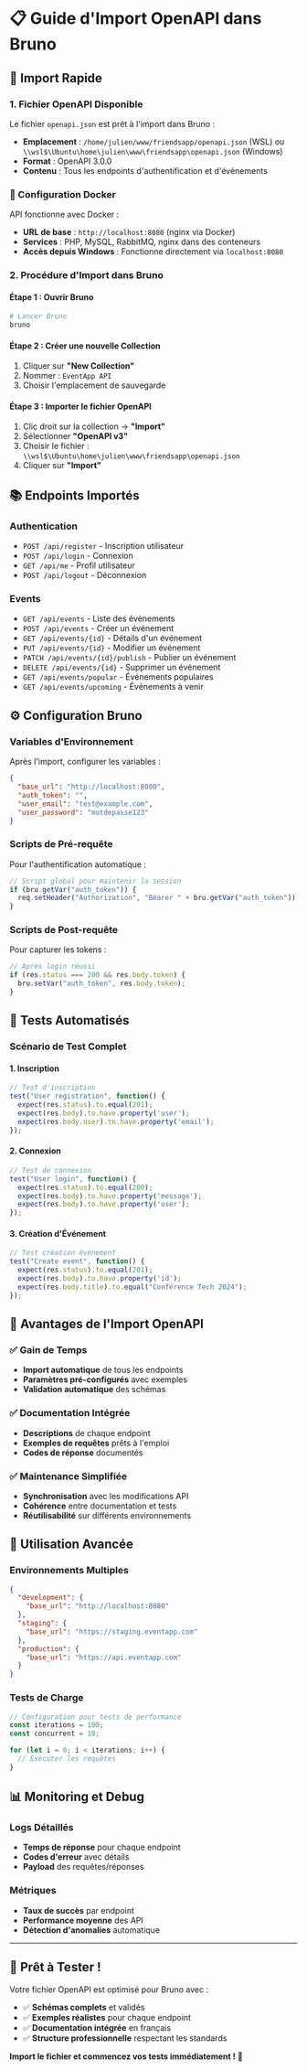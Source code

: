# 📋 Guide d'Import OpenAPI dans Bruno

## 🚀 Import Rapide

### **1. Fichier OpenAPI Disponible**
Le fichier `openapi.json` est prêt à l'import dans Bruno :
- **Emplacement** : `/home/julien/www/friendsapp/openapi.json` (WSL) ou `\\wsl$\Ubuntu\home\julien\www\friendsapp\openapi.json` (Windows)
- **Format** : OpenAPI 3.0.0
- **Contenu** : Tous les endpoints d'authentification et d'événements

### **🔧 Configuration Docker**
API fonctionne avec Docker :
- **URL de base** : `http://localhost:8080` (nginx via Docker)
- **Services** : PHP, MySQL, RabbitMQ, nginx dans des conteneurs
- **Accès depuis Windows** : Fonctionne directement via `localhost:8080`

### **2. Procédure d'Import dans Bruno**

#### **Étape 1 : Ouvrir Bruno**
```bash
# Lancer Bruno
bruno
```

#### **Étape 2 : Créer une nouvelle Collection**
1. Cliquer sur **"New Collection"**
2. Nommer : `EventApp API`
3. Choisir l'emplacement de sauvegarde

#### **Étape 3 : Importer le fichier OpenAPI**
1. Clic droit sur la collection → **"Import"**
2. Sélectionner **"OpenAPI v3"**
3. Choisir le fichier : `\\wsl$\Ubuntu\home\julien\www\friendsapp\openapi.json`
4. Cliquer sur **"Import"**

## 📚 Endpoints Importés

### **Authentication**
- `POST /api/register` - Inscription utilisateur
- `POST /api/login` - Connexion
- `GET /api/me` - Profil utilisateur
- `POST /api/logout` - Déconnexion

### **Events**
- `GET /api/events` - Liste des événements
- `POST /api/events` - Créer un événement
- `GET /api/events/{id}` - Détails d'un événement
- `PUT /api/events/{id}` - Modifier un événement
- `PATCH /api/events/{id}/publish` - Publier un événement
- `DELETE /api/events/{id}` - Supprimer un événement
- `GET /api/events/popular` - Événements populaires
- `GET /api/events/upcoming` - Événements à venir

## ⚙️ Configuration Bruno

### **Variables d'Environnement**
Après l'import, configurer les variables :

```json
{
  "base_url": "http://localhost:8080",
  "auth_token": "",
  "user_email": "test@example.com",
  "user_password": "motdepasse123"
}
```

### **Scripts de Pré-requête**
Pour l'authentification automatique :

```javascript
// Script global pour maintenir la session
if (bru.getVar("auth_token")) {
  req.setHeader("Authorization", "Bearer " + bru.getVar("auth_token"));
}
```

### **Scripts de Post-requête**
Pour capturer les tokens :

```javascript
// Après login réussi
if (res.status === 200 && res.body.token) {
  bru.setVar("auth_token", res.body.token);
}
```

## 🧪 Tests Automatisés

### **Scénario de Test Complet**

#### **1. Inscription**
```javascript
// Test d'inscription
test("User registration", function() {
  expect(res.status).to.equal(201);
  expect(res.body).to.have.property('user');
  expect(res.body.user).to.have.property('email');
});
```

#### **2. Connexion**
```javascript
// Test de connexion
test("User login", function() {
  expect(res.status).to.equal(200);
  expect(res.body).to.have.property('message');
  expect(res.body).to.have.property('user');
});
```

#### **3. Création d'Événement**
```javascript
// Test création événement
test("Create event", function() {
  expect(res.status).to.equal(201);
  expect(res.body).to.have.property('id');
  expect(res.body.title).to.equal("Conférence Tech 2024");
});
```

## 🔧 Avantages de l'Import OpenAPI

### **✅ Gain de Temps**
- **Import automatique** de tous les endpoints
- **Paramètres pré-configurés** avec exemples
- **Validation automatique** des schémas

### **✅ Documentation Intégrée**
- **Descriptions** de chaque endpoint
- **Exemples de requêtes** prêts à l'emploi
- **Codes de réponse** documentés

### **✅ Maintenance Simplifiée**
- **Synchronisation** avec les modifications API
- **Cohérence** entre documentation et tests
- **Réutilisabilité** sur différents environnements

## 🚀 Utilisation Avancée

### **Environnements Multiples**
```json
{
  "development": {
    "base_url": "http://localhost:8080"
  },
  "staging": {
    "base_url": "https://staging.eventapp.com"
  },
  "production": {
    "base_url": "https://api.eventapp.com"
  }
}
```

### **Tests de Charge**
```javascript
// Configuration pour tests de performance
const iterations = 100;
const concurrent = 10;

for (let i = 0; i < iterations; i++) {
  // Exécuter les requêtes
}
```

## 📊 Monitoring et Debug

### **Logs Détaillés**
- **Temps de réponse** pour chaque endpoint
- **Codes d'erreur** avec détails
- **Payload** des requêtes/réponses

### **Métriques**
- **Taux de succès** par endpoint
- **Performance moyenne** des API
- **Détection d'anomalies** automatique

---

## 🎯 Prêt à Tester !

Votre fichier OpenAPI est optimisé pour Bruno avec :
- ✅ **Schémas complets** et validés
- ✅ **Exemples réalistes** pour chaque endpoint
- ✅ **Documentation intégrée** en français
- ✅ **Structure professionnelle** respectant les standards

**Import le fichier et commencez vos tests immédiatement !** 🚀
